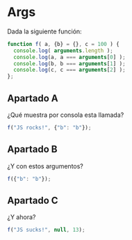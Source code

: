 # Args

Dada la siguiente función:

```javascript
function f( a, {b} = {}, c = 100 ) {
  console.log( arguments.length );
  console.log(a, a === arguments[0] );
  console.log(b, b === arguments[1] );
  console.log(c, c === arguments[2] );
};
```

## Apartado A

¿Qué muestra por consola esta llamada?

```javascript
f("JS rocks!", {"b": "b"});
```

## Apartado B

¿Y con estos argumentos?

```javascript
f({"b": "b"});
```

## Apartado C

¿Y ahora?

```javascript
f("JS sucks!", null, 13);
```
